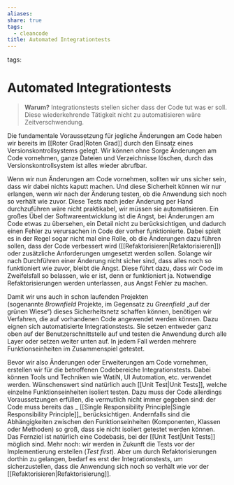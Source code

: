 ```yaml
---
aliases: 
share: true
tags:
  - cleancode
title: Automated Integrationtests
---
```


tags: 

# Automated Integrationtests

>**Warum?**
>Integrationstests stellen sicher dass der Code tut was er soll. Diese wiederkehrende Tätigkeit nicht zu automatisieren wäre Zeitverschwendung.


Die fundamentale Voraussetzung für jegliche Änderungen am Code haben wir bereits im [[Roter Grad|Roten Grad]] durch den Einsatz eines Versionskontrollsystems gelegt. Wir können ohne Sorge Änderungen am Code vornehmen, ganze Dateien und Verzeichnisse löschen, durch das Versionskontrollsystem ist alles wieder abrufbar.

Wenn wir nun Änderungen am Code vornehmen, sollten wir uns sicher sein, dass wir dabei nichts kaputt machen. Und diese Sicherheit können wir nur erlangen, wenn wir nach der Änderung testen, ob die Anwendung sich noch so verhält wie zuvor. Diese Tests nach jeder Änderung per Hand durchzuführen wäre nicht praktikabel, wir müssen sie automatisieren. Ein großes Übel der Softwareentwicklung ist die Angst, bei Änderungen am Code etwas zu übersehen, ein Detail nicht zu berücksichtigen, und dadurch einen Fehler zu verursachen in Code der vorher funktionierte. Dabei spielt es in der Regel sogar nicht mal eine Rolle, ob die Änderungen dazu führen sollen, dass der Code verbessert wird ([[Refaktorisieren|Refaktorisieren]]) oder zusätzliche Anforderungen umgesetzt werden sollen. Solange wir nach Durchführen einer Änderung nicht sicher sind, dass alles noch so funktioniert wie zuvor, bleibt die Angst. Diese führt dazu, dass wir Code im Zweifelsfall so belassen, wie er ist, denn er funktioniert ja. Notwendige Refaktorisierungen werden unterlassen, aus Angst Fehler zu machen.

Damit wir uns auch in schon laufenden Projekten (sogenannte _Brownfield_ Projekte, im Gegensatz zu _Greenfield_ „auf der grünen Wiese“) dieses Sicherheitsnetz schaffen können, benötigen wir Verfahren, die auf vorhandenen Code angewendet werden können. Dazu eignen sich automatisierte Integrationstests. Sie setzen entweder ganz oben auf der Benutzerschnittstelle auf und testen die Anwendung durch alle Layer oder setzen weiter unten auf. In jedem Fall werden mehrere Funktionseinheiten im Zusammenspiel getestet.

Bevor wir also Änderungen oder Erweiterungen am Code vornehmen, erstellen wir für die betroffenen Codebereiche Integrationstests. Dabei können Tools und Techniken wie WatiN, UI Automation, etc. verwendet werden. Wünschenswert sind natürlich auch [[Unit Test|Unit Tests]], welche einzelne Funktionseinheiten isoliert testen. Dazu muss der Code allerdings Voraussetzungen erfüllen, die vermutlich nicht immer gegeben sind: der Code muss bereits das _ [[Single Responsibility Principle|Single Responsibility Principle]]_ berücksichtigen. Andernfalls sind die Abhängigkeiten zwischen den Funktionseinheiten (Komponenten, Klassen oder Methoden) so groß, dass sie nicht isoliert getestet werden können. Das Fernziel ist natürlich eine Codebasis, bei der [[Unit Test|Unit Tests]] möglich sind. Mehr noch: wir werden in Zukunft die Tests vor der Implementierung erstellen (_Test first_). Aber um durch Refaktorisierungen dorthin zu gelangen, bedarf es erst der Integrationstests, um sicherzustellen, dass die Anwendung sich noch so verhält wie vor der [[Refaktorisieren|Refaktorisierung]].
